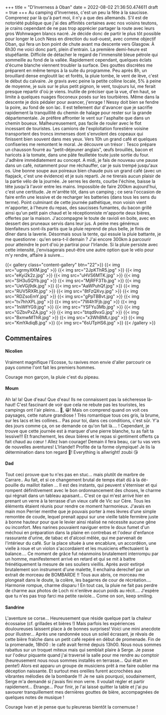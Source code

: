 +++
title = "D'Inverness à Oban"
date = 2022-08-02 21:36:50.474611
draft = true
+++
Au camping d'Inverness, c'est un peu la fête à la saucisse. Comprenez par là qu'à part moi, il n'y a que des allemands. S'il est de notoriété publique que j'ai des affinités certaines avec nos voisins teutons, je crains cependant de ne pas trop apprécier partager la route avec leurs gros Wohnwagen blancs nacré. Je décide donc de partir le plus tôt possible pour longer le Loch Ness en direction du sud-ouest, avec comme objectif Oban, qui fera un bon point de chute avant ma descente vers Glasgow. À 6h30 me voici donc parti, plein d'entrain. La première demi-heure est stupéfiante. Difficile de détacher le regard de l'immensité bleue pétrole qui sommeille au fond de la vallée. Rapidement cependant, quelques éclats d'écume blanche viennent troubler la surface. Des gouttes discrètes me préparent en même temps à la suite du programme. Peu après 8h, un brouillard dense engloutit lac et forêts, la pluie tombe, le vent de lève, c'est le début du calvaire. Je gravis avec peine la petite colline locale, 5% à peine de moyenne, je suis sur le plus petit pignon, le vent, toujours lui, me ferait presque repartir d'où je viens. Inutile de préciser que la vue, d'en haut, se limite à quelques nuages floconeux posés sur les tourbières. Même dans la descente je dois pédaler pour avancer, j'enrage ! Nessy doit bien se fendre la poire, au fond de son lac. Il est tellement dur d'avancer que je sacrifie rapidement la tranquillité du chemin de halage pour rester sur la grande départementale. Je préfère affronter le vent sur l'asphalte que dans un chemin boueux. Malheureusement, pas facile de rouler avec le flot incessant de touristes. Les camions de l'exploitation forestière voisine transportent des troncs immenses dont s'envolent des copeaux qui finissent bien souvent dans mes yeux. Vers 10h un grand café et quelques confiseries me remontent le moral. Je découvre un trésor : Tesco prépare un chausson fourré au "petit-déjeuner anglais", œufs brouillés, bacon et haricots à la tomate, dans une pâte feuilletée toute juste sortie du four. J'adhère immédiatement au concept. A midi, je fais de nouveau une pause dans un café, notamment pour me réchauffer, car je suis trempé jusqu'aux os. Une bonne soupe aux poireaux bien chaude puis un grand café (avec un flapjack, c'est une évidence) et je suis reparti. Je ne tirerais aucun plaisir de la partie vélo de la journée. Je serres les dents, courbe l'échine, baisse la tête jusqu'à l'avoir entre les mains. Impossible de faire 200km aujourd'hui, c'est une certitude. Je m'arrête tôt, dans un camping ; ce sera l'occasion de faire enfin une lessive et de recharger les batteries (dans tous les sens du terme). Point culminant de cette journée pathétique, mon voisin vient m'apporter, à l'heure du repas, des saucisses fumantes, du bacon grillé ainsi qu'un petit pain chaud et le réceptionniste m'apporte deux bières, offertes par la maison. J'accompagne le toute de ravioli en boite, avec en dessert des pruneaux servis dans leur jus. A peine mes généreux bienfaiteurs sont-ils partis que la pluie reprend de plus belle, je finis de dîner dans la laverie. Désormais sous la tente, qui essuie la pluie battante, je me questionne : qu'en sera-t-il demain ? J'ai encore 300km à parcourir pour atteindre le port d'où je partirai pour l'Irlande. Si la pluie persiste avec cette intensité, j'envisagerais peut-être une autre option que le vélo pour m'y rendre, affaire à suivre...

{{< gallery class="content-gallery" btn="22">}}
{{< img src="ugrmyXKM.jpg" >}}
{{< img src="2JpKThR5.jpg" >}}
{{< img src="eKyi2k2z.jpg" >}}
{{< img src="uHVS6MTK.jpg" >}}
{{< img src="SH3uSQYb.jpg" >}}
{{< img src="MjRFF3Tb.jpg" >}}
{{< img src="UeVGj9dk.jpg" >}}
{{< img src="AaWPuhQf.jpg" >}}
{{< img src="RUV5RXRt.jpg" >}}
{{< img src="8tFzQXvy.jpg" >}}
{{< img src="RDZsoEmY.jpg" >}}
{{< img src="gPpTBBvt.jpg" >}}
{{< img src="tv7hhXPL.jpg" >}}
{{< img src="7W4h1Fjb.jpg" >}}
{{< img src="1niWfYG9.jpg" >}}
{{< img src="YSFYu3Mb.jpg" >}}
{{< img src="GZbvPxZA.jpg" >}}
{{< img src="btqd9vxG.jpg" >}}
{{< img src="BxmwMThR.jpg" >}}
{{< img src="x3WhBMLr.jpg" >}}
{{< img src="KmYAdiqB.jpg" >}}
{{< img src="6sUTpHS6.jpg" >}}
{{< /gallery >}}

## Commentaires
#### Nicolien
Vraiment magnifique l'Ecosse, tu ravives mon envie d'aller parcourir ce pays comme l'ont fait les premiers hommes.

Courage mon garçon, la pluie c'est du pipeau.
#### Moum
Ah la! la! Que d'eau! Que d'eau! Ils ne connaissent pas la sécheresse là-haut! C'est fascinant de voir que cela ne rebute pas les touristes, les campings ont l'air pleins... 🤔, 😁! Mais on comprend quand on voit ces paysages, cette nature
grandiose ! Très romantique tous ces gris, la brume, sur les lacs et les collines... Pas pour toi, dans ces conditions, c'est sûr. Y'a des jours comme ça, on se demande ce qu'on fait là.... ! Cependant, je trouve que cette journée est à marquer d'une pierre blanche, tu as fait ta lessive!!! Et franchement, les deux bières et le repas si gentiment offerts ça fait chaud au cœur ! Allez Ivan courage! Demain il fera beau, car tu vas vers de nouvelles aventures! L'Irlande!! Profite de ta forme olympique! Je lis la détermination dans ton regard 🤨!
Everything is allwright!
zoubi 😘
#### Dad
Tout ceci prouve que tu n'es pas en stuc... mais plutôt de marbre de Carrare..
Au fait, et si ce  changement brutal de temps était dû à la dé-pouille du maillot italien ...
Il est des instants, qui peuvent s'éterniser et qui rompent définitivement avec le bon ordonnancement des choses, le charme qui régnait dans un tableau apaisant...
C'est ce qui m'est arrivé hier en prenant un verre à la terrasse d'un vieux café de Vic sur Cère.
Tous les éléments étaient réunis pour rendre ce moment harmonieux.
J'avais en main mon Perrier menthe que je pouvais porter à mes lèvres d'une simple remontée de coude, lequel prenait appui sur une vieille table fermière juste à bonne hauteur pour que le levier ainsi réalisé ne nécessite aucune gêne ou inconfort.
Mes narines pouvaient naviguer entre le doux fumet d'un méchoui en préparation dans la plaine en contrebas et l'odeur d'enfance rassurante d'urine, de tabac et d'alcool mêlée, qui me parvenait de l'intérieur du café.
Sur la place située à une encablure, un accordéon, une vielle à roue et un violon s'accordaient et les musiciens effectuaient la balance....
Ce moment de grâce fut néanmoins brutalement interrompu par un homme, manifestement arrivé en retard et qui se mit à battre frénétiquement la mesure de ses souliers vieillis. Après avoir extirpé brutalement son instrument d'une malette, Il enchaîna derechef par un extrait de morceau de BOMBARDE !!
Tous aux abris, ce morceau me plongeait dans le doute, la colère, les bagarres de cour de récréation....
Harmonie rompue, charme disparu !
En tout cas, la pluie ne fait pas perdre de charme aux photos de Loch ni n'enlève aucun poids au récit....
J'espère que tu n'es pas trop farci ma petite raviole...
Come on son, keep smiling.
#### Sandrine
L'aventure se corse... Heureusement que réside quelque part la chaleur écossaise (cf. grillades et bières !)
Mais parfois les expériences douloureuses laissent place à de bonnes surprises!
Voici une mini anecdote pour illustrer...
Après une randonnée sous un soleil écrasant, je rêvais de cette bière fraîche dans un petit café repéré en début de promenade. 
Fin de la promenade, 18h00 : le café avait fermé depuis 13h00. Nous nous sommes rabattus sur un troquet miteux mais qui semblait plaire à Serge. Je passe sur l'odeur piquante quand j'ai traversé la salle pour me rendre au comptoir (heureusement nous nous sommes installés en terrasse... Qui était en pente!)
Alors est apparu un groupe de musiciens prêt à me faire oublier ma déception naissante. Et surtout mes oreilles furent accrochées aux vibrantes mélodies de la bombarde !!! 
Je ne sais pourquoi, soudainement, Serge m'a demandé si j'avais fini mon verre. Il voulait régler et partir rapidement... Étrange... 
Pour finir, je l'ai laissé quitter la table et j'ai pu savourer tranquillement mes dernières gouttes de bière, accompagnées de quelques notes de musique ! 

Courage Ivan et je pense que tu pleureras  bientôt la cornemuse !
